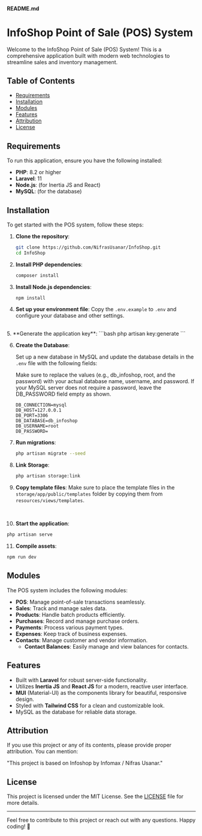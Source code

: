 #### README.md

# InfoShop Point of Sale (POS) System

Welcome to the InfoShop Point of Sale (POS) System! This is a comprehensive application built with modern web technologies to streamline sales and inventory management. 

## Table of Contents
- [Requirements](#requirements)
- [Installation](#installation)
- [Modules](#modules)
- [Features](#features)
- [Attribution](#attribution)
- [License](#license)

## Requirements

To run this application, ensure you have the following installed:

- **PHP**: 8.2 or higher
- **Laravel**: 11
- **Node.js**: (for Inertia JS and React)
- **MySQL**: (for the database)

## Installation

To get started with the POS system, follow these steps:

1. **Clone the repository**:
   ```bash
   git clone https://github.com/NifrasUsanar/InfoShop.git
   cd InfoShop
   ```

2. **Install PHP dependencies**:
   ```bash
   composer install
   ```

3. **Install Node.js dependencies**:
   ```bash
   npm install
   ```

4. **Set up your environment file**:
   Copy the `.env.example` to `.env` and configure your database and other settings.
<br>
5. **Generate the application key**:
   ```bash
   php artisan key:generate
   ```

6. **Create the Database**:

   Set up a new database in MySQL and update the database details in the `.env` file with the following fields:

   Make sure to replace the values (e.g., db_infoshop, root, and the password) with your actual database name, username, and password. If your MySQL server does not require a password, leave the DB_PASSWORD field empty as shown.

   ```env
   DB_CONNECTION=mysql
   DB_HOST=127.0.0.1
   DB_PORT=3306
   DB_DATABASE=db_infoshop
   DB_USERNAME=root
   DB_PASSWORD=
   ```

7. **Run migrations**:
   ```bash
   php artisan migrate --seed
   ```

8. **Link Storage**:
   ```bash
   php artisan storage:link
   ```

9. **Copy template files**:
   Make sure to place the template files in the `storage/app/public/templates` folder by copying them from `resources/views/templates`.
<br>

10. **Start the application**:
   ```bash
   php artisan serve
   ```

11. **Compile assets**:
   ```bash
   npm run dev
   ```

## Modules

The POS system includes the following modules:

- **POS**: Manage point-of-sale transactions seamlessly.
- **Sales**: Track and manage sales data.
- **Products**: Handle batch products efficiently.
- **Purchases**: Record and manage purchase orders.
- **Payments**: Process various payment types.
- **Expenses**: Keep track of business expenses.
- **Contacts**: Manage customer and vendor information.
  - **Contact Balances**: Easily manage and view balances for contacts.

## Features

- Built with **Laravel** for robust server-side functionality.
- Utilizes **Inertia JS** and **React JS** for a modern, reactive user interface.
- **MUI** (Material-UI) as the components library for beautiful, responsive design.
- Styled with **Tailwind CSS** for a clean and customizable look.
- MySQL as the database for reliable data storage.

## Attribution

If you use this project or any of its contents, please provide proper attribution. You can mention:

"This project is based on Infoshop by Infomax / Nifras Usanar."

## License

This project is licensed under the MIT License. See the [LICENSE](LICENSE) file for more details.

---


Feel free to contribute to this project or reach out with any questions. Happy coding! 🚀
